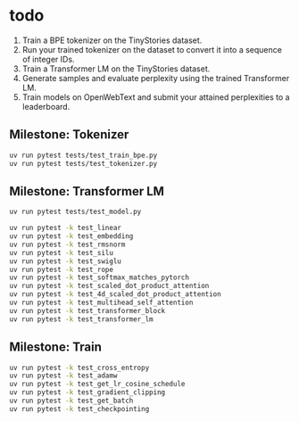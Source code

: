 # todo

1. Train a BPE tokenizer on the TinyStories dataset.
2. Run your trained tokenizer on the dataset to convert it into a sequence of integer IDs.
3. Train a Transformer LM on the TinyStories dataset.
4. Generate samples and evaluate perplexity using the trained Transformer LM.
5. Train models on OpenWebText and submit your attained perplexities to a leaderboard.

## Milestone: Tokenizer

```bash
uv run pytest tests/test_train_bpe.py
uv run pytest tests/test_tokenizer.py
```

## Milestone: Transformer LM

```bash
uv run pytest tests/test_model.py
```

```bash
uv run pytest -k test_linear
uv run pytest -k test_embedding
uv run pytest -k test_rmsnorm
uv run pytest -k test_silu
uv run pytest -k test_swiglu
uv run pytest -k test_rope
uv run pytest -k test_softmax_matches_pytorch
uv run pytest -k test_scaled_dot_product_attention
uv run pytest -k test_4d_scaled_dot_product_attention
uv run pytest -k test_multihead_self_attention
uv run pytest -k test_transformer_block
uv run pytest -k test_transformer_lm
```

## Milestone: Train

```bash
uv run pytest -k test_cross_entropy
uv run pytest -k test_adamw
uv run pytest -k test_get_lr_cosine_schedule
uv run pytest -k test_gradient_clipping
uv run pytest -k test_get_batch
uv run pytest -k test_checkpointing
```
